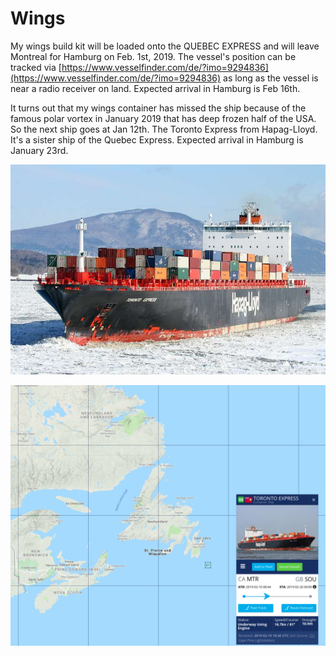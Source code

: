 # Wings

My wings build kit will be loaded onto the QUEBEC EXPRESS and will leave Montreal for Hamburg on Feb. 1st, 2019. The vessel's position can be tracked via [https://www.vesselfinder.com/de/?imo=9294836](https://www.vesselfinder.com/de/?imo=9294836) as long as the vessel is near a radio receiver on land. Expected arrival in Hamburg is Feb 16th.

It turns out that my wings container has missed the ship because of the famous polar vortex in January 2019 that has deep frozen half of the USA. So the next ship goes at Jan 12th. The Toronto Express from Hapag-Lloyd. It's a sister ship of the Quebec Express. Expected arrival in Hamburg is January 23rd.

![TORONTO EXPRESS by Hapag-Lloyd](.gitbook/assets/847688.jpg)

![TORONTO EXPRESS just before the atlantic crossing](.gitbook/assets/bildschirmfoto-vom-2019-02-21-13-15-53.png)

